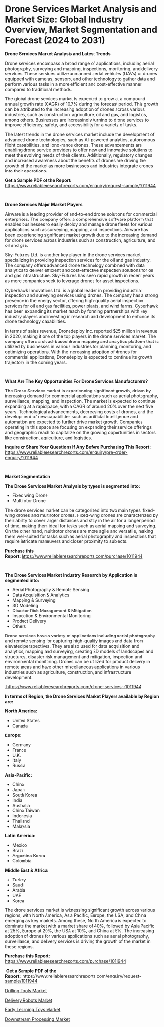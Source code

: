 <p><h1>Drone Services Market Analysis and Market Size: Global Industry Overview, Market Segmentation and Forecast (2024 to 2031)</h1></p><p><strong>Drone Services Market Analysis and Latest Trends</strong></p>
<p><p>Drone services encompass a broad range of applications, including aerial photography, surveying and mapping, inspections, monitoring, and delivery services. These services utilize unmanned aerial vehicles (UAVs) or drones equipped with cameras, sensors, and other technology to gather data and perform various tasks in a more efficient and cost-effective manner compared to traditional methods.</p><p>The global drone services market is expected to grow at a compound annual growth rate (CAGR) of 10.7% during the forecast period. This growth can be attributed to the increasing adoption of drones across various industries, such as construction, agriculture, oil and gas, and logistics, among others. Businesses are increasingly turning to drone services to improve efficiency, safety, and accessibility for a variety of tasks.</p><p>The latest trends in the drone services market include the development of advanced drone technologies, such as AI-powered analytics, autonomous flight capabilities, and long-range drones. These advancements are enabling drone service providers to offer new and innovative solutions to meet the evolving needs of their clients. Additionally, regulatory changes and increased awareness about the benefits of drones are driving the growth of the market as more businesses and industries integrate drones into their operations.</p></p>
<p><strong>Get a Sample PDF of the Report:&nbsp;</strong> <a href="https://www.reliableresearchreports.com/enquiry/request-sample/1011944">https://www.reliableresearchreports.com/enquiry/request-sample/1011944</a></p>
<p>&nbsp;</p>
<p><strong>Drone Services Major Market Players</strong></p>
<p><p>Airware is a leading provider of end-to-end drone solutions for commercial enterprises. The company offers a comprehensive software platform that enables businesses to easily deploy and manage drone fleets for various applications such as surveying, mapping, and inspections. Airware has been experiencing significant market growth due to the increasing demand for drone services across industries such as construction, agriculture, and oil and gas.</p><p>Sky-Futures Ltd. is another key player in the drone services market, specializing in providing inspection services for the oil and gas industry. The company offers advanced drone technology combined with data analytics to deliver efficient and cost-effective inspection solutions for oil and gas infrastructure. Sky-Futures has seen rapid growth in recent years as more companies seek to leverage drones for asset inspections.</p><p>Cyberhawk Innovations Ltd. is a global leader in providing industrial inspection and surveying services using drones. The company has a strong presence in the energy sector, offering high-quality aerial inspection services for oil and gas facilities, power plants, and wind farms. Cyberhawk has been expanding its market reach by forming partnerships with key industry players and investing in research and development to enhance its drone technology capabilities.</p><p>In terms of sales revenue, Dronedeploy Inc. reported $25 million in revenue in 2020, making it one of the top players in the drone services market. The company offers a cloud-based drone mapping and analytics platform that is utilized by businesses in various industries for planning, monitoring, and optimizing operations. With the increasing adoption of drones for commercial applications, Dronedeploy is expected to continue its growth trajectory in the coming years.</p></p>
<p>&nbsp;</p>
<p><strong>What Are The Key Opportunities For Drone Services Manufacturers?</strong></p>
<p><p>The Drone Services market is experiencing significant growth, driven by increasing demand for commercial applications such as aerial photography, surveillance, mapping, and inspection. The market is expected to continue expanding at a rapid pace, with a CAGR of around 20% over the next five years. Technological advancements, decreasing costs of drones, and the development of new capabilities such as artificial intelligence and automation are expected to further drive market growth. Companies operating in this space are focusing on expanding their service offerings and geographic reach to capitalize on the growing opportunities in sectors like construction, agriculture, and logistics.</p></p>
<p><strong>Inquire or Share Your Questions If Any Before Purchasing This Report:</strong> <a href="https://www.reliableresearchreports.com/enquiry/pre-order-enquiry/1011944">https://www.reliableresearchreports.com/enquiry/pre-order-enquiry/1011944</a></p>
<p>&nbsp;</p>
<p><strong>Market Segmentation</strong></p>
<p><strong>The Drone Services Market Analysis by types is segmented into:</strong></p>
<p><ul><li>Fixed wing Drone</li><li>Multirotor Drone</li></ul></p>
<p><p>The drone services market can be categorized into two main types: fixed-wing drones and multirotor drones. Fixed-wing drones are characterized by their ability to cover larger distances and stay in the air for a longer period of time, making them ideal for tasks such as aerial mapping and surveying. On the other hand, multirotor drones are more agile and versatile, making them well-suited for tasks such as aerial photography and inspections that require intricate maneuvers and closer proximity to subjects.</p></p>
<p><strong>Purchase this Report:&nbsp;</strong><a href="https://www.reliableresearchreports.com/purchase/1011944">https://www.reliableresearchreports.com/purchase/1011944</a></p>
<p>&nbsp;</p>
<p><strong>The Drone Services Market Industry Research by Application is segmented into:</strong></p>
<p><ul><li>Aerial Photography & Remote Sensing</li><li>Data Acquisition & Analytics</li><li>Mapping & Surveying</li><li>3D Modeling</li><li>Disaster Risk Management & Mitigation</li><li>Inspection & Environmental Monitoring</li><li>Product Delivery</li><li>Others</li></ul></p>
<p><p>Drone services have a variety of applications including aerial photography and remote sensing for capturing high-quality images and data from elevated perspectives. They are also used for data acquisition and analytics, mapping and surveying, creating 3D models of landscapes and structures, disaster risk management and mitigation, inspection and environmental monitoring. Drones can be utilized for product delivery in remote areas and have other miscellaneous applications in various industries such as agriculture, construction, and infrastructure development.</p></p>
<p><a href="https://www.reliableresearchreports.com/drone-services-r1011944">&nbsp;https://www.reliableresearchreports.com/drone-services-r1011944</a></p>
<p><strong>In terms of Region, the Drone Services Market Players available by Region are:</strong></p>
<p>
    <p> <strong> North America: </strong>
        <ul>
            <li>United States</li>
            <li>Canada</li>
        </ul>
        </p> 
    <p> <strong> Europe: </strong>
        <ul>
            <li>Germany</li>
            <li>France</li>
            <li>U.K.</li>
            <li>Italy</li>
            <li>Russia</li>
        </ul>
        </p> 
    <p> <strong> Asia-Pacific: </strong>
        <ul>
            <li>China</li>
            <li>Japan</li>
            <li>South Korea</li>
            <li>India</li>
            <li>Australia</li>
            <li>China Taiwan</li>
            <li>Indonesia</li>
            <li>Thailand</li>
            <li>Malaysia</li>
        </ul>
        </p> 
    <p> <strong> Latin America: </strong>
        <ul>
            <li>Mexico</li>
            <li>Brazil</li>
            <li>Argentina Korea</li>
            <li>Colombia</li>
        </ul>
        </p> 
    <p> <strong> Middle East & Africa: </strong>
        <ul>
            <li>Turkey</li>
            <li>Saudi</li>
            <li>Arabia</li>
            <li>UAE</li>
            <li>Korea</li>
        </ul>
    </p>
    </p>
<p><p>The drone services market is witnessing significant growth across various regions, with North America, Asia Pacific, Europe, the USA, and China emerging as key markets. Among these, North America is expected to dominate the market with a market share of 40%, followed by Asia Pacific at 25%, Europe at 20%, the USA at 10%, and China at 5%. The increasing adoption of drones for various applications such as aerial photography, surveillance, and delivery services is driving the growth of the market in these regions.</p></p>
<p><strong>Purchase this Report: </strong><a href="https://www.reliableresearchreports.com/purchase/1011944">https://www.reliableresearchreports.com/purchase/1011944</a></p>
<p>&nbsp;<strong>Get a Sample PDF of the Report:&nbsp;&nbsp;</strong><a href="https://www.reliableresearchreports.com/enquiry/request-sample/1011944">https://www.reliableresearchreports.com/enquiry/request-sample/1011944</a></p>
<p><strong></strong></p>
<p><p><a href="https://github.com/gracielawharr/Market-Research-Report-List-1/blob/main/drilling-tools-market.md">Drilling Tools Market</a></p><p><a href="https://www.linkedin.com/pulse/delivery-robots-market-size-cagr-trends-2024-2030-riveting-research-c6nsc">Delivery Robots Market</a></p><p><a href="https://www.linkedin.com/pulse/early-learning-toys-market-share-evolution-growth-trends-2024-ywpxf?trackingId=Zr6NmNE5VqO5ntcxqOIenw%3D%3D">Early Learning Toys Market</a></p><p><a href="https://github.com/EunaWiegad2023/Market-Research-Report-List-1/blob/main/downstream-processing-market.md">Downstream Processing Market</a></p></p>